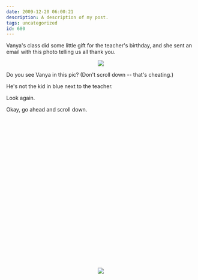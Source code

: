 ```yaml
---
date: 2009-12-20 06:00:21
description: A description of my post.
tags: uncategorized
id: 680
---
```

Vanya's class did some little gift for the teacher's birthday, and she sent an email with this photo telling us all thank you.

<div style="text-align:center;">
<img src="/img/vanyaclass1.jpg">
</div>

Do you see Vanya in this pic? (Don't scroll down -- that's cheating.)

He's not the kid in blue next to the teacher.

Look again.

Okay, go ahead and scroll down.
<!--more-->
<div style="text-align:center; padding-top:400px;">
<img src="/img/vanyaclass2.jpg">

</div>
